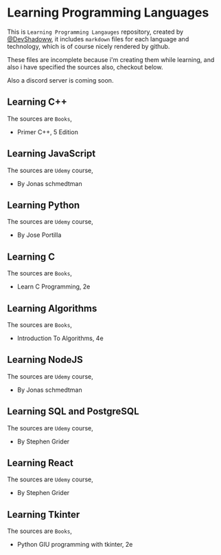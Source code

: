 # Learning Programming Languages

This is `Learning Programming Langauges` repository, created by [@DevShadoww](https://twitter.com/DevShadoww), it includes `markdown` files for each language and technology, which is of course nicely rendered by github.

These files are incomplete because i'm creating them while learning, and also i have specified the sources also, checkout below.

Also a discord server is coming soon.

## Learning C++

The sources are `Books`,

- Primer C++, 5 Edition

## Learning JavaScript

The sources are `Udemy` course,

- By Jonas schmedtman

## Learning Python

The sources are `Udemy` course,

- By Jose Portilla

## Learning C

The sources are `Books`,

- Learn C Programming, 2e

## Learning Algorithms

The sources are `Books`,

- Introduction To Algorithms, 4e

## Learning NodeJS

The sources are `Udemy` course,

- By Jonas schmedtman

## Learning SQL and PostgreSQL

The sources are `Udemy` course,

- By Stephen Grider

## Learning React

The sources are `Udemy` course,

- By Stephen Grider

## Learning Tkinter

The sources are `Books`,

- Python GIU programming with tkinter, 2e
